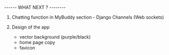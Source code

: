 
------ WHAT NEXT ? --------

1) Chatting function in MyBuddy section - Django Channels (Web sockets)

2) Design of the app
    - vector background (purple/black)
    - home page copy
    - favicon